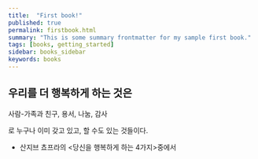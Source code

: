 ```yaml
---
title:  "First book!"
published: true
permalink: firstbook.html
summary: "This is some summary frontmatter for my sample first book."
tags: [books, getting_started]
sidebar: books_sidebar
keywords: books
---
```


## 우리를 더 행복하게 하는 것은

사람-가족과 친구,
용서,
나눔,
감사

로 누구나 이미 갖고 있고, 할 수도 있는 것들이다.

* 산지브 쵸프라의 <당신을 행복하게 하는 4가지>중에서
